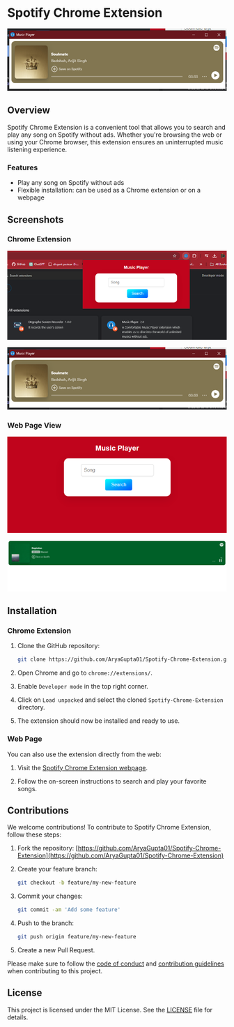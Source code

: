 # Spotify Chrome Extension

![Spotify Chrome Extension](Screenshot_2_iframe_in_extension_view.png)

## Overview

Spotify Chrome Extension is a convenient tool that allows you to search and play any song on Spotify without ads. Whether you're browsing the web or using your Chrome browser, this extension ensures an uninterrupted music listening experience.

### Features

- Play any song on Spotify without ads
- Flexible installation: can be used as a Chrome extension or on a webpage

## Screenshots

### Chrome Extension

![Chrome Extension Screenshot 1](Screenshot_1_extension_opner.png)

![Chrome Extension Screenshot 2](Screenshot_2_iframe_in_extension_view.png)

### Web Page View

![Web Page Screenshot 1](Screenshot_3_web_page_view_opner.png)

![Web Page Screenshot 2](Screenshot_4_web_page_iframe.png)

## Installation

### Chrome Extension

1. Clone the GitHub repository:

    ```bash
    git clone https://github.com/AryaGupta01/Spotify-Chrome-Extension.git
    ```

2. Open Chrome and go to `chrome://extensions/`.

3. Enable `Developer mode` in the top right corner.

4. Click on `Load unpacked` and select the cloned `Spotify-Chrome-Extension` directory.

5. The extension should now be installed and ready to use.

### Web Page

You can also use the extension directly from the web:

1. Visit the [Spotify Chrome Extension webpage](https://aryagupta01.github.io/Spotify-Chrome-Extension/).

2. Follow the on-screen instructions to search and play your favorite songs.

## Contributions

We welcome contributions! To contribute to Spotify Chrome Extension, follow these steps:

1. Fork the repository: [https://github.com/AryaGupta01/Spotify-Chrome-Extension](https://github.com/AryaGupta01/Spotify-Chrome-Extension)

2. Create your feature branch:

    ```bash
    git checkout -b feature/my-new-feature
    ```

3. Commit your changes:

    ```bash
    git commit -am 'Add some feature'
    ```

4. Push to the branch:

    ```bash
    git push origin feature/my-new-feature
    ```

5. Create a new Pull Request.

Please make sure to follow the [code of conduct](CODE_OF_CONDUCT.md) and [contribution guidelines](CONTRIBUTING.md) when contributing to this project.

## License

This project is licensed under the MIT License. See the [LICENSE](LICENSE) file for details.
